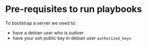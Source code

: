 # Pre-requisites to run playbooks

To bootstrap a server we need to:

* have a debian user who is sudoer
* have your ssh public key in debian user `authorized_keys`

